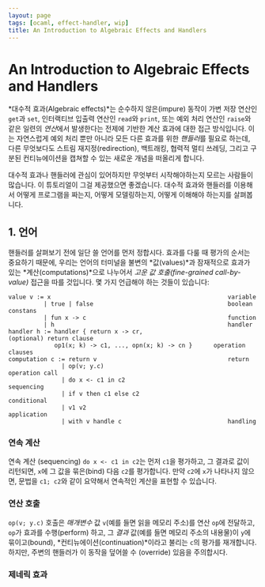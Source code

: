 ```yaml
---
layout: page
tags: [ocaml, effect-handler, wip]
title: An Introduction to Algebraic Effects and Handlers
---
```


# An Introduction to Algebraic Effects and Handlers

 *대수적 효과(Algebraic effects)*는 순수하지 않은(impure) 동작이 가변
 저장 연산인 `get`과 `set`, 인터랙티브 입출력 연산인 `read`와 `print`,
 또는 예외 처리 연산인 `raise`와 같은 일련의 *연산*에서 발생한다는
 전제에 기반한 계산 효과에 대한 접근 방식입니다. 이는 자연스럽게 예외
 처리 뿐만 아니라 모든 다른 효과를 위한 *핸들러*를 필요로 하는데, 다른
 무엇보다도 스트림 재지정(redirection), 백트래킹, 협력적 멀티 쓰레딩,
 그리고 구분된 컨티뉴에이션을 캡쳐할 수 있는 새로운 개념을 떠올리게
 합니다.

 대수적 효과나 핸들러에 관심이 있어하지만 무엇부터 시작해야하는지
 모르는 사람들이 많습니다. 이 튜토리얼이 그걸 제공했으면
 좋겠습니다. 대수적 효과와 핸들러를 이용해서 어떻게 프로그램을 짜는지,
 어떻게 모델링하는지, 어떻게 이해해야 하는지를 살펴봅니다.

## 1. 언어

 핸들러를 살펴보기 전에 일단 쓸 언어를 먼저 정합시다. 효과를 다룰 때
 평가의 순서는 중요하기 때문에, 우리는 언어의 터미널을 불변의
 *값(values)*과 잠재적으로 효과가 있는 *계산(computations)*으로
 나누어서 *고운 값 호출(fine-grained call-by-value)* 접근을 따를
 것입니다. 몇 가지 언급해야 하는 것들이 있습니다:

```
value v := x                                                  variable
          | true | false                                      boolean constans
          | fun x -> c                                        function
          | h                                                 handler
handler h := handler { return x -> cr,                       (optional) return clause
             op1(x; k) -> c1, ..., opn(x; k) -> cn }      operation clauses
computation c := return v                                     return
               | op(v; y.c)                                   operation call
               | do x <- c1 in c2                             sequencing
               | if v then c1 else c2                         conditional
               | v1 v2                                        application
               | with v handle c                              handling
```

### 연속 계산
 연속 계산 (sequencing) `do x <- c1 in c2`는 먼저 `c1`을 평가하고, 그
 결과로 값이 리턴되면, `x`에 그 값을 묶은(bind) 다음 `c2`를
 평가합니다. 만약 `c2`에 `x`가 나타나지 않으면, 문법을 `c1; c2`와 같이
 요약해서 연속적인 계산을 표현할 수 있습니다.

### 연산 호출
 `op(v; y.c)` 호출은 *매개변수* 값 `v`(예를 들면 읽을 메모리 주소)를
 연산 `op`에 전달하고, `op`가 효과를 수행(perform) 하고, 그 *결과*
 값(예를 들면 메모리 주소의 내용물)이 `y`에 묶이고(bound),
 *컨티뉴에이션(continuation)*이라고 불리는 `c`의 평가를
 재개합니다. 하지만, 주변의 핸들러가 이 동작을 덮어쓸 수 (override)
 있음을 주의합시다.

### 제네릭 효과
